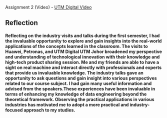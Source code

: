 Assignment 2 (Video) - [UTM Digital Video](https://www.linkedin.com/posts/pohlokyee_utm-digital-virtual-talk-visit-date-5-activity-7150096048755986432-3dY9?utm_source=share&utm_medium=member_desktop)




<h2>Reflection</h2>

<h4>Reflecting on the industry visits and talks during the first semester, I had the invaluable opportunity to explore and gain insights into the real-world applications of the concepts learned in the classroom. The visits to Huawei, Petronas, and UTM Digital UTM Johor broadened my perspective and understanding of technological innovation with their knowledge and high-tech product sharing session. Me and my friends are able to have a sight on real machine and interact directly with professionals and experts that provide us invaluable knowledge. The industry talks gave an opportunity to ask questions and gain insight into various perspectives related to our course subject. I had gain many useful information and advised from the speakers.These experiences have been invaluable in terms of enhancing my knowledge of data engineering beyond the theoretical framework. Observing the practical applications in various industries has motivated me to adopt a more practical and industry-focused approach to my studies.</h4>

